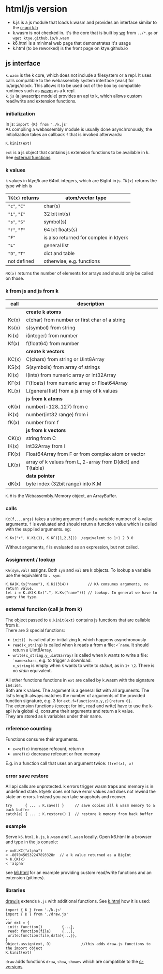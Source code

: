 # html/js version

- k.js is a js module that loads k.wasm and provides an interface similar to the [c-api k.h](../+/k.h)
- k.wasm is not checked in. it's the core that is built by [wg](https://github.com/ktye/wg) from `../*.go` or `wget ktye.github.io/k.wasm`
- k6.html is a minimal web page that demonstrates it's usage
- k.html (to be reworked) is the front page on ktye.github.io

## js interface
`k.wasm` is the k core, which does not include a filesystem or a repl.
It uses calls compatible to the webassembly system interface (wasi) for io/args/clock.
This allows it to be used out of the box by compatible runtimes such as [wavm](https://github.com/WAVM/WAVM) as a k repl.  
`k.js` (a javascript module) provides an api to k, which allows custom read/write and extension functions.

### initialization
In js: `import {K} from './k.js'`  
As compiling a webassembly module is usually done asynchronously, the initialization takes an callback `f` that is invoked afterwards:
```
K.kinit(ext)
```
`ext` is a js object that contains js extension functions to be available in k.
See [external functions](#external-function-call-js-from-k).


### k values
k values in ktye/k are 64bit integers, which are BigInt in js.
`TK(x)` returns the type which is

| `TK(x)` returns | atom/vector type |
| --- | --- |
| `"c"`, `"C"` | char(s) |
| `"i"`, `"I"` | 32 bit int(s) |
| `"s"`, `"S"` | symbol(s) |
| `"f"`, `"F"` | 64 bit floats(s) |
| `"F"`        | is also returned for complex in ktye/k |
| `"L"`        | general list |
| `"D"`, `"T"` | dict and table |
| not defined  | otherwise, e.g. functions |



`NK(x)` returns the number of elements for arrays and should only be called on those.

### k from js and js from k
| call | description |
| ---- | ----------- |
|      | **create k atoms** |
|Kc(x) |c(char) from number or first char of a string|
|Ks(x) |s(symbol) from string|
|Ki(x) |i(integer) from number|
|Kf(x) |f(float64) from number|
|      | **create k vectors** |
|KC(x) |C(chars) from string or Uint8Array|
|KS(x) |S(symbols) from array of strings|
|KI(x) |I(ints) from numeric array or Int32Array|
|KF(x) |F(floats) from numeric array or Float64Array|
|KL(x) |L(general list) from a js array of k values|
|      | **js from k atoms** |
|cK(x) |number(-128..127) from c|
|iK(x) |number(int32 range) from i|
|fK(x) |number from f |
|      | **js from k vectors** |
|CK(x) |string from C|
|IK(x) |Int32Array from I|
|FK(x) |Float64Array from F or from complex atom or vector|
|LK(x) |array of k values from L, 2-array from D(dict) and T(table)|
|      | **data pointer**|
|dK(x) |byte index (32bit range) into K.M|

`K.M` is the Webassembly.Memory object, an ArrayBuffer.

### calls
`Kx(f,...args)` takes a string argument `f` and a variable number of k-value arguments.
`f` is evaluated and should return a function value which is called with the supplied arguments. eg:

```
K.Kx("+", K.Ki(1), K.KF([1,2,3]))  /equivalent to 1+1 2 3.0
```

Without arguments, `f` is evaluated as an expression, but not called.

### Assignment / lookup
`KA(sym,val)` assigns. Both `sym` and `val` are k objects.
To lookup a variable use the equivalent to `. sym`:

```
K.KA(K.Ks("name"), K.Ki(314))         // KA consumes arguments, no return value.
let i = K.iK(K.Kx(".", K.Ks("name"))) // lookup. In general we have to query the type.
```

### external function (call js from k)

The object passed to `K.kinit(ext)` contains js functions that are callable from k.  
There are 3 special functions:
- `init() ` is called after initializing k, which happens asynchronously
- `read(x_string)` is called when k reads a from a file: ``` <`name ```. It should return a Uint8Array.
- `write(x_string,y_uint8array)` is called when k wants to write a file: ``` `name<chars ```, e.g. to trigger a download.  
   `x_string` is empty when k wants to write to _stdout_, as in `1+ \2`. There is no _stdin_ equivalent.

All other functions functions in `ext` are called by k.wasm with the signature `i64:i64`.  
Both are k values. The argument is a general list with all arguments.
The list's length always matches the number of arguments of the provided function signature, e.g. 3 for ```ext.f=function(x,y,z){return 0}```.  
The extension functions (except for init, read and write) have to use the k-api (via global `K`), consume their arguments and return a k value.  
They are stored as k variables under their name.


### reference counting
Functions consume their arguments.

- `x=ref(x)` increase refcount, return x
- `unref(x)` decrease refcount or free memory

E.g. in a function call that uses an argument twice: `f(ref(x), x)`

### error save restore
All api calls are unprotected.
k errors trigger wasm traps and memory is in undefined state.
ktye/k does not have error values and does not rewind the state on errors.
Instead you can take snapshots and recover.
```
try      { ... ; K.save() }     // save copies all k wasm memory to a back buffer
catch(e) { ... ; K.restore() }  // restore k memory from back buffer
```

### example
Serve `k6.html`, `k.js`, `k.wasm` and `l.wasm` locally. Open k6.html in a browser and type in the js console:

```
> x=K.KC("alpha")
< -8070450532247893328n  // a k value returned as a BigInt
> K.CK(x)
< 'alpha'
```

see [k6.html](k6.html) for an example providing custom read/write functions and an extension (pitimes).

### libraries
[draw.js](draw.js) extends `k.js` with additional functions.
See [k.html](k.html) how it is used:
```
import { K } from './k.js'
import { D } from './draw.js'
...
var ext = {
 init: function()         {...},
 read: function(file)     {...},
 write:function(file,data){...}},
}
Object.assign(ext, D)              //this adds draw.js functions to the import object
K.kinit(ext)
```

`draw` adds functions `draw`, `show`, `showev` which are compatible to the [c-versions](../+/draw/readme.md)

